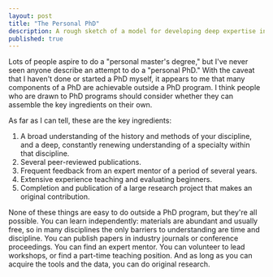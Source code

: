 ```yaml
---
layout: post
title: "The Personal PhD"
description: A rough sketch of a model for developing deep expertise in an academic subject outside an institution.
published: true
---
```


Lots of people aspire to do a "personal master's degree," but I've never seen anyone describe an attempt to do a "personal PhD." With the caveat that I haven't done or started a PhD myself, it appears to me that many components of a PhD are achievable outside a PhD program. I think people who are drawn to PhD programs should consider whether they can assemble the key ingredients on their own.

As far as I can tell, these are the key ingredients:

1. A broad understanding of the history and methods of your discipline, and a deep, constantly renewing understanding of a specialty within that discipline.
2. Several peer-reviewed publications.
3. Frequent feedback from an expert mentor of a period of several years.
4. Extensive experience teaching and evaluating beginners.
5. Completion and publication of a large research project that makes an original contribution.

None of these things are easy to do outside a PhD program, but they're all possible. You can learn independently: materials are abundant and usually free, so in many disciplines the only barriers to understanding are time and discipline. You can publish papers in industry journals or conference proceedings. You can find an expert mentor. You can volunteer to lead workshops, or find a part-time teaching position. And as long as you can acquire the tools and the data, you can do original research.

